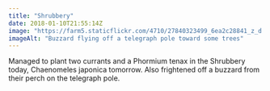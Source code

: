 ```yaml
---
title: "Shrubbery"
date: 2018-01-10T21:55:14Z
image: "https://farm5.staticflickr.com/4710/27840323499_6ea2c28841_z_d.jpg"
imageAlt: "Buzzard flying off a telegraph pole toward some trees"
---
```


Managed to plant two currants and a Phormium tenax in the Shrubbery today, Chaenomeles japonica tomorrow. Also frightened off a buzzard from their perch on the telegraph pole.
